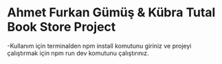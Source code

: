 # Ahmet Furkan Gümüş & Kübra Tutal Book Store Project 

-Kullanım için terminalden npm install komutunu giriniz ve projeyi çalıştırmak için npm run dev komutunu çalıştırınız.
